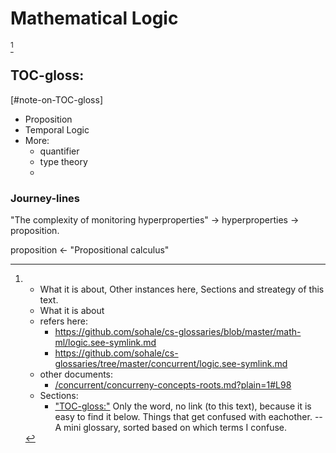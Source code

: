 # Mathematical Logic
[^whatabout]

[^whatabout]: * What it is about, Other instances here, Sections and streategy of this text. 
    * What it is about
    * refers here:
       * https://github.com/sohale/cs-glossaries/blob/master/math-ml/logic.see-symlink.md
       * https://github.com/sohale/cs-glossaries/tree/master/concurrent/logic.see-symlink.md
    * other documents:
       * [/concurrent/concurreny-concepts-roots.md?plain=1#L98](https://github.com/sohale/cs-glossaries/blob/08f1aae29354cb19ba54ab20874a288435ee7990/concurrent/concurreny-concepts-roots.md?plain=1#L98)
    * Sections:
      * <a name="note-on-TOC-gloss"></a>["TOC-gloss:"](#TOC-gloss) Only the word, no link (to this text), because it is easy to find it below. Things that get confused with eachother. -- A mini glossary, sorted based on which terms I confuse.

## TOC-gloss:
<a name="TOC-gloss"></a>[#note-on-TOC-gloss]
*  Proposition
*  Temporal Logic
*  More:
    *  quantifier
    *  type theory
    *  

### Journey-lines
"The complexity of monitoring hyperproperties"
->
hyperproperties
->
proposition.


proposition
<-
"Propositional calculus"
